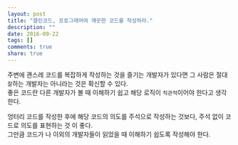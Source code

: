 ```yaml
---
layout: post
title: "클린코드, 프로그래머여 깨끗한 코드를 작성하라."
description: ""
date: 2016-09-22
tags: []
comments: true
share: true
---
```


주변에 괜스레 코드를 복잡하게 작성하는 것을 즐기는 개발자가 있다면 그 사람은 절대 `잘`하는 개발자는 아니라는 것은 확신할 수 있다.  
좋은 코드란 다른 개발자가 볼 때 이해하기 쉽고 해당 로직이 `직관적`이어야 한다고 생각한다.  
  
엉터리 코드를 작성한 후에 해당 코드의 의도를 주석으로 작성하는 것보다, 주석 없이 코드로 의도를 표현하는 것 이 좋다.  
그만큼 코드가 나 이외의 개발자들이 읽었을 때 이해하기 쉽도록 작성해야 한다.

  

  

  

